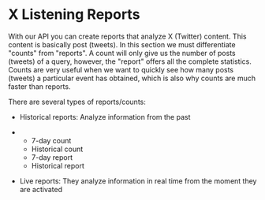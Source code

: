# X Listening Reports

With our API you can create reports that analyze X (Twitter) content. This content is basically post (tweets). In this section we must differentiate "counts" from "reports". A count will only give us the number of posts (tweets) of a query, however, the "report" offers all the complete statistics. Counts are very useful when we want to quickly see how many posts (tweets) a particular event has obtained, which is also why counts are much faster than reports.

There are several types of reports/counts:

- Historical reports: Analyze information from the past

- - 7-day count
  - Historical count
  - 7-day report
  - Historical report
 
- Live reports: They analyze information in real time from the moment they are activated
